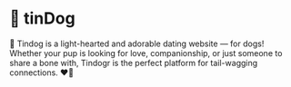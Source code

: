 # 🐶 tinDog
 🐶 Tindog is a light-hearted and adorable dating website — for dogs! Whether your pup is looking for love, companionship, or just someone to share a bone with, Tindogr is the perfect platform for tail-wagging connections. ❤️🐾
